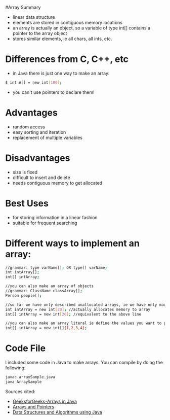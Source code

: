 #Array Summary

- linear data structure
- elements are stored in contiguous memory locations 
- an array is actually an object, so a variable of type int[] contains a pointer to the array object
- stores similar elements, ie all chars, all ints, etc.

# Differences from C, C++, etc
- in Java there is just one way to make an array: 
```sh
$ int A[] = new int[100];
```
- you can't use pointers to declare them!

# Advantages
- random access
- easy sorting and iteration 
- replacement of multiple variables

# Disadvantages
- size is fixed
- difficult to insert and delete
- needs contiguous memory to get allocated

# Best Uses
- for storing information in a linear fashion
- suitable for frequent searching

# Different ways to implement an array:
```sh
//grammar: type varName[]; OR type[] varName;
int intArray[];
int[] intArray;

//you can also make an array of objects
//grammar: ClassName classArray[];
Person people[];

//so far we have only described unallocated arrays, ie we have only made references to arrays
int intArray = new int[20]; //actually allocates memory to array
int[] intArray = new int[20]; //equivalent to the above line

//you can also make an array literal ie define the values you want to put in the array
int[] intArray = new int[]{1,2,3,4};
``` 
# Code File

I included some code in Java to make arrays. You can compile by doing the following:
```sh
javac arraySample.java
java ArraySample
```
Sources cited: 

- [GeeksforGeeks-Arrays in Java](https://www.geeksforgeeks.org/arrays-in-java/)
- [Arrays and Pointers](http://www2.lawrence.edu/fast/GREGGJ/CMSC270/Pointers/arrays_and_pointers.html)
- [Data Structures and Algorithms using Java](https://www.mygreatlearning.com/blog/data-structures-using-java/)
